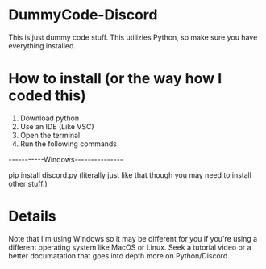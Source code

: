 # DummyCode-Discord
This is just dummy code stuff. This utilizies Python, so make sure you have everything installed.

# How to install (or the way how I coded this)
1) Download python
2) Use an IDE (Like VSC)
3) Open the terminal
4) Run the following commands

-----------Windows---------------

pip install discord.py (literally just like that though you may need to install other stuff.)

# Details
Note that I'm using Windows so it may be different for you if you're using a different operating system like MacOS or Linux.
Seek a tutorial video or a better documatation that goes into depth more on Python/Discord.
